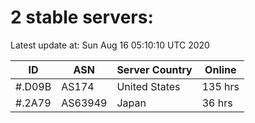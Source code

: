 # 2 stable servers:

Latest update at: Sun Aug 16 05:10:10 UTC 2020

| ID | ASN | Server Country | Online |
| -- | --- | -------------- | ------ |
| #.D09B | AS174 | United States | 135 hrs |
| #.2A79 | AS63949 | Japan | 36 hrs |

